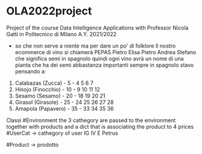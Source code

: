 # OLA2022project
 Project of the course Data Intelligence Applications with Professor Nicola Gatti in Politecnico di Milano A.Y. 2021/2022


+ so che non serve a niente ma per dare un po' di folklore Il nostro ecommerce di vino si chiamerà PEPAS
Pietro Elisa Pietro Andrea Stefano che significa semi in spagnolo
quindi ogni vino avrà un nome di una pianta che ha dei semi abbastanza importanti sempre in spagnolo
stavo pensando a:
1. Calabazas (Zucca) - 5 - 4 5 6 7
2. Hinojo (Finocchio) - 10 - 9 10 11 12
3. Sesamo (Sesamo) - 20 - 18 19 20 21
4. Girasol (Girasole) - 25 - 24 25 26 27 28
5. Amapola (Papavero) - 35 - 33 34 35 36


Classi
#Environment
the 3 cathegory are passed to the environment together with products and a dict that is associating the product to 4 prices
#UserCat -> cathegory of user IG IV E
Petrus 

#Product -> prodotto
